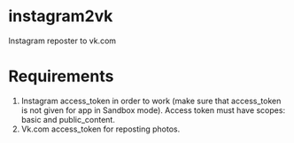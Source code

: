 # instagram2vk
Instagram reposter to vk.com

Requirements
============
1. Instagram access_token in order to work (make sure that access_token is not given for app in Sandbox mode). Access token must have scopes: basic and public_content.
2. Vk.com access_token for reposting photos.


  
